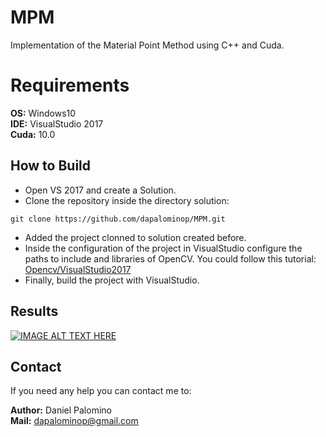 # MPM
Implementation of the Material Point Method using C++ and Cuda.

# Requirements

**OS:** Windows10 <br/>
**IDE:** VisualStudio 2017 <br/>
**Cuda:** 10.0

## How to Build

 *  Open VS 2017 and create a Solution.
 *  Clone the repository inside the directory solution:
 
 ``
 git clone https://github.com/dapalominop/MPM.git
 ``
 
 *  Added the project clonned to solution created before.
 *  Inside the configuration of the project in VisualStudio configure the paths to include and libraries of OpenCV. You could follow this tutorial: [Opencv/VisualStudio2017](http://aprendiendoingenieria.es/instalar-opencv-con-visual-studio-2017/)
 *  Finally, build the project with VisualStudio.
 
 ## Results
 
 [![IMAGE ALT TEXT HERE](https://img.youtube.com/vi/4m0TCEUNk9Q/0.jpg)](https://youtu.be/4m0TCEUNk9Q)
 
## Contact
If you need any help you can contact me to:
 
**Author:** Daniel Palomino <br/>
**Mail:**   dapalominop@gmail.com
